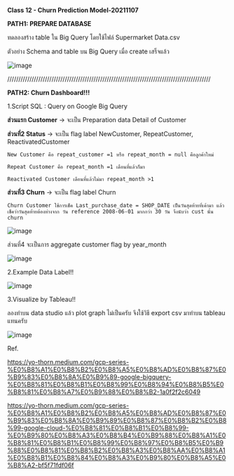 **Class 12 - Churn Prediction Model-20211107**

**PATH1: PREPARE DATABASE**

ทดลองสร้าง table ใน Big Query โดยใช้ไฟล์ Supermarket Data.csv

ตัวอย่าง Schema and table บน Big Query เมื่อ create เสร็จแล้ว

![image](https://user-images.githubusercontent.com/73054276/144172708-77e22720-53ca-4a27-9f72-1b993be9254d.png)


////////////////////////////////////////////////////////////////////////////////////////////

**PATH2: Churn Dashboard!!!**


1.Script SQL : Query on Google Big Query

**ส่วนแรก Customer** -> จะเป็น Preparation data Detail of Customer

**ส่วนที่2 Status** -> จะเป็น flag label NewCustomer, RepeatCustomer, ReactivatedCustomer

    New Customer คือ repeat_customer =1 หรือ repeat_month = null คือลูกค้าใหม่ 

    Repeat Customer คือ repeat_month =1 เดือนที่แล้วก็มา

    Reactivated Customer เดือนที่แล้วไม่มา repeat_month >1 


**ส่วนที่3 Churn** -> จะเป็น flag label Churn

    Churn Customer ใช้การเช็ค Last_purchase_date = SHOP_DATE เป็นวันสุดท้ายที่เค้ามา แล้วเช็คว่าวันสุดท้ายต้องห่างจาก วัน reference 2008-06-01 มากกว่า 30 วัน จึงนับว่า cust นั้น churn

![image](https://user-images.githubusercontent.com/73054276/144172895-e7f0dead-bc03-4c89-b484-a75faec10b27.png)

ส่วนที่4 จะเป็นการ aggregate customer flag by year_month

![image](https://user-images.githubusercontent.com/73054276/144183253-5258e4a7-276f-4e23-9480-bb5218e7b847.png)


2.Example Data Label!!



![image](https://user-images.githubusercontent.com/73054276/144171558-e33b4a4f-0c85-46ee-a64e-c765054ef572.png)

3.Visualize by Tableau!!

ลองทำบน data studio แล้ว plot graph ไม่เป็นครับ จึงใช้วิธี export csv มาทำบน tableau แทนครับ

![image](https://user-images.githubusercontent.com/73054276/144035544-3785f2bc-dd01-4ec4-bc7e-b25a60ff5a4b.png)

Ref.

https://yo-thorn.medium.com/gcp-series-%E0%B8%A1%E0%B8%B2%E0%B8%A5%E0%B8%AD%E0%B8%87%E0%B9%83%E0%B8%8A%E0%B9%89-google-bigquery-%E0%B8%81%E0%B8%B1%E0%B8%99%E0%B8%94%E0%B8%B5%E0%B8%81%E0%B8%A7%E0%B9%88%E0%B8%B2-1a0f2f2c6049

https://yo-thorn.medium.com/gcp-series-%E0%B8%A1%E0%B8%B2%E0%B8%A5%E0%B8%AD%E0%B8%87%E0%B9%83%E0%B8%8A%E0%B9%89%E0%B8%87%E0%B8%B2%E0%B8%99-google-cloud-%E0%B8%81%E0%B8%B1%E0%B8%99-%E0%B9%80%E0%B8%A3%E0%B8%B4%E0%B9%88%E0%B8%A1%E0%B8%81%E0%B8%B1%E0%B8%99%E0%B8%97%E0%B8%B5%E0%B9%88%E0%B8%81%E0%B8%B2%E0%B8%A3%E0%B8%AA%E0%B8%A1%E0%B8%B1%E0%B8%84%E0%B8%A3%E0%B9%80%E0%B8%A5%E0%B8%A2-bf5f71fdf06f
